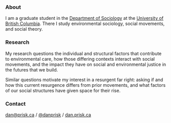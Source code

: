 ### About

I am a graduate student in the [Department of Sociology](https://sociology.ubc.ca/) at the [University of British Columbia](https://www.ubc.ca/). There I study environmental sociology, social movements, and social theory. 

### Research

My research questions the individual and structural factors that contribute to environmental care, how those differing contexts interact with social movements, and the impact they have on social and environmental justice in the futures that we build. 

Similar questions motivate my interest in a resurgent far right: asking if and how this current resurgence differs from prior movements, and what factors of our social structures have given space for their rise.

### Contact

[dan@prisk.ca](mailto:dan@prisk.ca) / [@danprisk](http://twitter.com/danprisk) / [dan.prisk.ca](https://dan.prisk.ca)
